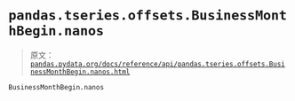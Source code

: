# `pandas.tseries.offsets.BusinessMonthBegin.nanos`

> 原文：[`pandas.pydata.org/docs/reference/api/pandas.tseries.offsets.BusinessMonthBegin.nanos.html`](https://pandas.pydata.org/docs/reference/api/pandas.tseries.offsets.BusinessMonthBegin.nanos.html)

```py
BusinessMonthBegin.nanos
```
